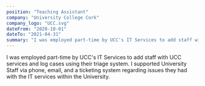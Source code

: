 ```yaml
---
position: "Teaching Assistant"
company: "University College Cork"
company_logo: "UCC.svg"
dateFrom: "2020-10-01"
dateTo: "2021-04-31"
summary: "I was employed part-time by UCC's IT Services to add staff with UCC services and log cases using their triage system. I supported University Staff via phone, email, and a ticketing system regarding issues they had with the IT services within the University."
---
```


I was employed part-time by UCC's IT Services to add staff with UCC services and log cases using their triage system. I supported University Staff via phone, email, and a ticketing system regarding issues they had with the IT services within the University.
